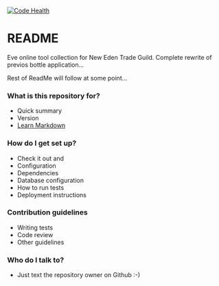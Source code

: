 [![Code Health](https://landscape.io/github/pennyarcade/traguevetools/master/landscape.svg?style=flat)](https://landscape.io/github/pennyarcade/traguevetools/master)


# README #

Eve online tool collection for New Eden Trade Guild.
Complete rewrite of previos bottle application...

Rest of ReadMe will follow at some point...

### What is this repository for? ###

* Quick summary
* Version
* [Learn Markdown](https://bitbucket.org/tutorials/markdowndemo)

### How do I get set up? ###

* Check it out and 
* Configuration
* Dependencies
* Database configuration
* How to run tests
* Deployment instructions

### Contribution guidelines ###

* Writing tests
* Code review
* Other guidelines

### Who do I talk to? ###

* Just text the repository owner on Github :-)